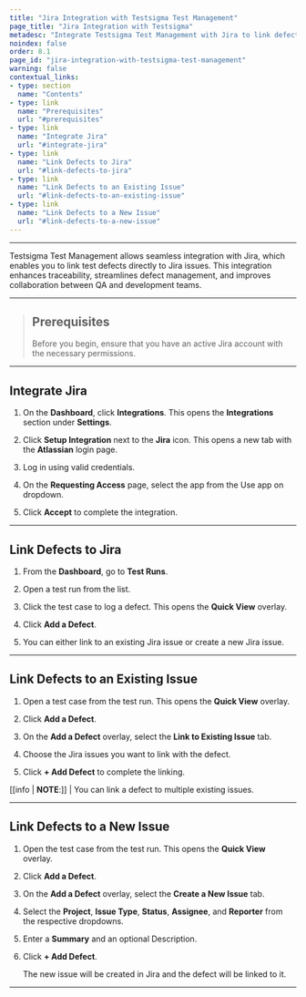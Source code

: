 ```yaml
---
title: "Jira Integration with Testsigma Test Management"
page_title: "Jira Integration with Testsigma"
metadesc: "Integrate Testsigma Test Management with Jira to link defects to issues, enhance traceability, streamline defect management, and boost team collaboration"
noindex: false
order: 8.1
page_id: "jira-integration-with-testsigma-test-management"
warning: false
contextual_links:
- type: section
  name: "Contents"
- type: link
  name: "Prerequisites"
  url: "#prerequisites"
- type: link
  name: "Integrate Jira"
  url: "#integrate-jira"
- type: link
  name: "Link Defects to Jira"
  url: "#link-defects-to-jira"
- type: link
  name: "Link Defects to an Existing Issue"
  url: "#link-defects-to-an-existing-issue"
- type: link
  name: "Link Defects to a New Issue"
  url: "#link-defects-to-a-new-issue"
---
```


---

Testsigma Test Management allows seamless integration with Jira, which enables you to link test defects directly to Jira issues. This integration enhances traceability, streamlines defect management, and improves collaboration between QA and development teams.

---

> ## **Prerequisites**
> 
> Before you begin, ensure that you have an active Jira account with the necessary permissions. 

---

## **Integrate Jira** 

1. On the **Dashboard**, click **Integrations**. This opens the **Integrations** section under **Settings**.

2. Click **Setup Integration** next to the **Jira** icon. This opens a new tab with the **Atlassian** login page.

3. Log in using valid credentials.

4. On the **Requesting Access** page, select the app from the Use app on dropdown.

5. Click **Accept** to complete the integration. 

---

## **Link Defects to Jira** 

1. From the **Dashboard**, go to **Test Runs**.

2. Open a test run from the list.

3. Click the test case to log a defect. This opens the **Quick View** overlay.

4. Click **Add a Defect**.

5. You can either link to an existing Jira issue or create a new Jira issue.

---

## **Link Defects to an Existing Issue**

1. Open a test case from the test run. This opens the **Quick View** overlay.

2. Click **Add a Defect**.

3. On the **Add a Defect** overlay, select the **Link to Existing Issue** tab.

4. Choose the Jira issues you want to link with the defect.

5. Click **+ Add Defect** to complete the linking.

[[info | **NOTE**:]]
| You can link a defect to multiple existing issues.

---

## **Link Defects to a New Issue**

1. Open the test case from the test run. This opens the **Quick View** overlay.

2. Click **Add a Defect**.

3. On the **Add a Defect** overlay, select the **Create a New Issue** tab.

4. Select the **Project**, **Issue Type**, **Status**, **Assignee**, and **Reporter** from the respective dropdowns.

5. Enter a **Summary** and an optional Description.

6. Click **+ Add Defect**.

   The new issue will be created in Jira and the defect will be linked to it.

---